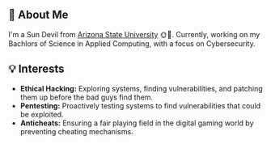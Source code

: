 ## 🌵 About Me

I'm a Sun Devil from [Arizona State University](https://www.asu.edu/) 🌞🔱. Currently, working on my Bachlors of Science in Applied Computing, with a focus on Cybersecurity.

## 💡 Interests

- **Ethical Hacking:** Exploring systems, finding vulnerabilities, and patching them up before the bad guys find them.
- **Pentesting:** Proactively testing systems to find vulnerabilities that could be exploited.
- **Anticheats:** Ensuring a fair playing field in the digital gaming world by preventing cheating mechanisms.